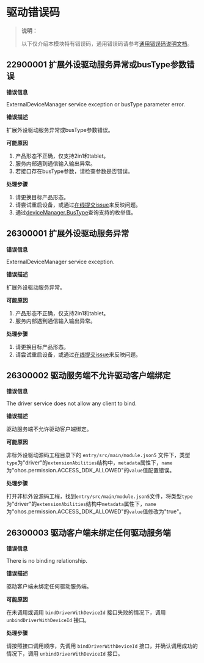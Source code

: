 # 驱动错误码
<!--Kit: Driver Development Kit-->
<!--Subsystem: Driver-->
<!--Owner: @lixinsheng2-->
<!--SE: @w00373942-->
<!--TSE: @dong-dongzhen-->

> **说明：**
>
> 以下仅介绍本模块特有错误码，通用错误码请参考[通用错误码说明文档](../errorcode-universal.md)。

## 22900001 扩展外设驱动服务异常或busType参数错误

**错误信息**

ExternalDeviceManager service exception or busType parameter error.

**错误描述**

扩展外设驱动服务异常或busType参数错误。

**可能原因**

1. 产品形态不正确，仅支持2in1和tablet。
2. 服务内部遇到通信输入输出异常。
3. 若接口存在busType参数，请检查参数是否错误。

**处理步骤**

1. 请更换目标产品形态。
2. 请尝试重启设备，<!--RP1-->或通过[在线提交issue](https://gitee.com/openharmony/drivers_external_device_manager/issues/new)来反映问题。<!--RP1End-->
3. 通过[deviceManager.BusType](js-apis-driver-deviceManager.md#BusType)查询支持的枚举值。

## 26300001 扩展外设驱动服务异常

**错误信息**

ExternalDeviceManager service exception.

**错误描述**

扩展外设驱动服务异常。

**可能原因**

1. 产品形态不正确，仅支持2in1和tablet。
2. 服务内部遇到通信输入输出异常。

**处理步骤**

1. 请更换目标产品形态。
2. 请尝试重启设备，<!--RP1-->或通过[在线提交issue](https://gitee.com/openharmony/drivers_external_device_manager/issues/new)来反映问题。<!--RP1End-->

## 26300002 驱动服务端不允许驱动客户端绑定

**错误信息**

The driver service does not allow any client to bind.

**错误描述**

驱动服务端不允许驱动客户端绑定。

**可能原因**

非标外设驱动源码工程目录下的 `entry/src/main/module.json5` 文件下，类型`type`为"driver"的`extensionAbilities`结构中，`metadata`属性下，`name`为"ohos.permission.ACCESS_DDK_ALLOWED"的`value`值配置错误。

**处理步骤**

打开非标外设源码工程，找到`entry/src/main/module.json5`文件，将类型`type`为"driver"的`extensionAbilities`结构中`metadata`属性下，`name`为"ohos.permission.ACCESS_DDK_ALLOWED"的`value`值修改为"true"。

## 26300003 驱动客户端未绑定任何驱动服务端

**错误信息**

There is no binding relationship.

**错误描述**

驱动客户端未绑定任何驱动服务端。

**可能原因**

在未调用或调用 `bindDriverWithDeviceId` 接口失败的情况下，调用 `unbindDriverWithDeviceId` 接口。

**处理步骤**

请按照接口调用顺序，先调用 `bindDriverWithDeviceId` 接口，并确认调用成功的情况下，调用 `unbindDriverWithDeviceId` 接口。